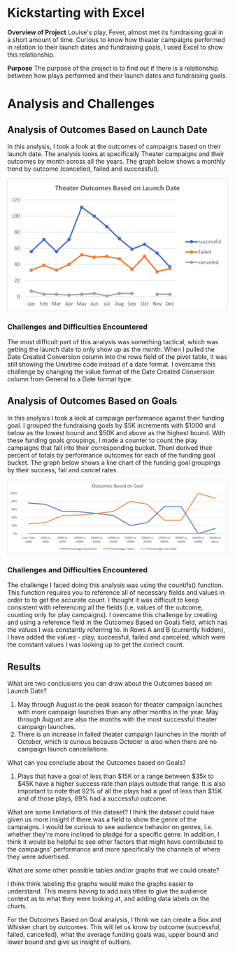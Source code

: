# Kickstarting with Excel

**Overview of Project**
Louise's play, Fever, almost met its fundraising goal in a short amount of time. Curious to know how theater campaigns performed in relation to their launch dates
and fundraising goals, I used Excel to show this relationship.

**Purpose**
The purpose of the project is to find out if there is a relationship between how plays performed and their launch dates and fundraising goals. 


# **Analysis and Challenges**

## Analysis of Outcomes Based on Launch Date
In this analysis, I took a look at the outcomes of campaigns based on their launch date. The analysis looks at specifically Theater campaigns and their outcomes by month across all the years. The graph below shows a monthly trend by outcome (cancelled, failed and successful). 

![Theater Outcomes vs. Launch](resources/Theater_Outcomes_vs_Launch.png)

### Challenges and Difficulties Encountered
The most difficult part of this analysis was something tactical, which was getting the launch date to only show up as the month. When I pulled the Date Created Conversion column into the rows field of the pivot table, it was still showing the Unixtime code instead of a date format. I overcame this challenge by changing the value format of the Date Created Conversion column from General to a Date format type. 


## Analysis of Outcomes Based on Goals
In this analysis I took a look at campaign performance against their funding goal. I grouped the fundraising goals by $5K increments with $1000 and below as the lowest bound and $50K and above as the highest bound. With these funding goals groupings, I made a counter to count the play campaigns that fall into their corresponding bucket. ThenI derived their percent of totals by performance outcomes for each of the funding goal bucket. The graph below shows a line chart of the funding goal groupings by their success, fail and cancel rates. 

![Play Outcomes vs. Goal](resources/Outcomes_vs_Goals.png)

### Challenges and Difficulties Encountered
The challenge I faced doing this analysis was using the countifs() function. This function requires you to reference all of necessary fields and values in order to to get the accurate count. I thought it was difficult to keep consistent with referencing all the fields (i.e. values of the outcome, counting only for play campaigns). I overcame this challenge by creating and using a reference field in the Outcomes Based on Goals field, which has the values I was constantly referring to. In Rows A and B (currently hidden), I have added the values - play, successful, failed and canceled, which were the constant values I was looking up to get the correct count.



## **Results**

What are two conclusions you can draw about the Outcomes based on Launch Date?
1. May through August is the peak season for theater campaign launches with more campaign launches than any other months in the year. May through August are also the months with the most successful theater campaign launches.
2. There is an increase in failed theater campaign launches in the month of October, which is curious because October is also when there are no campaign launch cancellations.


What can you conclude about the Outcomes based on Goals?
1. Plays that have a goal of less than $15K or a range between $35k to $45K have a higher success rate than plays outside that range. It is also important to note that 92% of all the plays had a goal of less than $15K and of those plays, 69% had a successful outcome.


What are some limitations of this dataset?
I think the dataset could have given us more insight if there was a field to show the genre of the campaigns. I would be curious to see audience behavior on genres, i.e. whether they're more inclined to pledge for a specific genre. In addition, I think it would be helpful to see other factors that might have contributed to the campaigns' performance and more specifically the channels of where they were advertised. 

What are some other possible tables and/or graphs that we could create?

I think think labeling the graphs would make the graphs easier to understand. This means having to add axis titles to give the audience context as to what they were looking at, and adding data labels on the charts. 

For the Outcomes Based on Goal analysis, I think we can create a Box and Whisker chart by outcomes. This will let us know by outcome (successful, failed, cancelled), what the average funding goals was, upper bound and lower bound and give us insight of outliers. 
